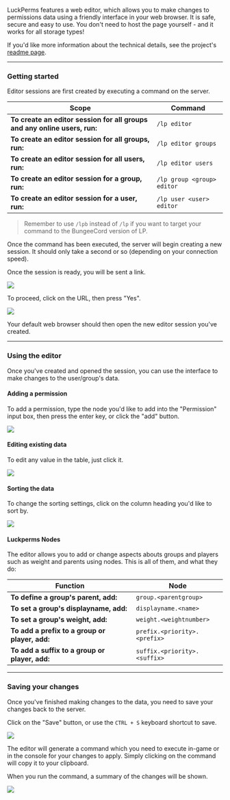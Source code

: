 LuckPerms features a web editor, which allows you to make changes to permissions data using a friendly interface in your web browser. It is safe, secure and easy to use. You don't need to host the page yourself - and it works for all storage types!

If you'd like more information about the technical details, see the project's [readme page](https://github.com/lucko/LuckPermsWeb/blob/master/editor/README.md).

___

### Getting started

Editor sessions are first created by executing a command on the server.


| Scope                                                                     | Command                    |
|---------------------------------------------------------------------------|----------------------------|
| **To create an editor session for all groups and any online users, run:** | `/lp editor`               |
| **To create an editor session for all groups, run:**                      | `/lp editor groups`         |
| **To create an editor session for all users, run:**                       | `/lp editor users`        |
| **To create an editor session for a group, run:**                         | `/lp group <group> editor` |
| **To create an editor session for a user, run:**                          | `/lp user <user> editor`   |

> Remember to use `/lpb` instead of `/lp` if you want to target your command to the BungeeCord version of LP.

Once the command has been executed, the server will begin creating a new session. It should only take a second or so (depending on your connection speed).

Once the session is ready, you will be sent a link.

![](https://i.imgur.com/fvNzH9B.png)

To proceed, click on the URL, then press "Yes".

![](https://i.imgur.com/qGiG2cl.png)

Your default web browser should then open the new editor session you've created.

___

### Using the editor

Once you've created and opened the session, you can use the interface to make changes to the user/group's data.

#### Adding a permission

To add a permission, type the node you'd like to add into the "Permission" input box, then press the enter key, or click the "add" button.

![](https://giant.gfycat.com/TerrificAccomplishedIndusriverdolphin.gif)

#### Editing existing data

To edit any value in the table, just click it.

![](https://giant.gfycat.com/FirmLightheartedAddax.gif)

#### Sorting the data

To change the sorting settings, click on the column heading you'd like to sort by.

![](https://giant.gfycat.com/PastFinishedCougar.gif)

#### Luckperms Nodes

The editor allows you to add or change aspects abouts groups and players such as weight and parents using nodes.
This is all of them, and what they do:

| Function                                                                  | Node                         |
|---------------------------------------------------------------------------|------------------------------|
| **To define a group's parent, add:**                                      | `group.<parentgroup>`        |
| **To set a group's displayname, add:**                                    | `displayname.<name>`         |
| **To set a group's weight, add:**                                         | `weight.<weightnumber>`      |
| **To add a prefix to a group or player, add:**                            | `prefix.<priority>.<prefix>` |
| **To add a suffix to a group or player, add:**                            | `suffix.<priority>.<suffix>` |

___

### Saving your changes

Once you've finished making changes to the data, you need to save your changes back to the server.

Click on the "Save" button, or use the `CTRL + S` keyboard shortcut to save.

![](https://giant.gfycat.com/NegativeIncompleteCougar.gif)

The editor will generate a command which you need to execute in-game or in the console for your changes to apply. Simply clicking on the command will copy it to your clipboard.

When you run the command, a summary of the changes will be shown.

![](https://i.imgur.com/dXbpjQ9.png)
